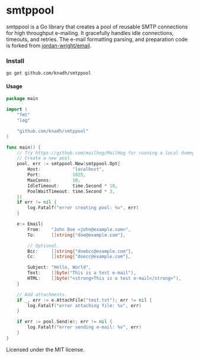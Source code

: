 smtppool
========

smtppool is a Go library that creates a pool of reusable SMTP connections for high throughput e-mailing. It gracefully handles idle connections, timeouts, and retries. The e-mail formatting parsing, and preparation code is forked from [jordan-wright/email](https://github.com/jordan-wright/email).


### Install
```go get github.com/knadh/smtppool```


#### Usage
```go
package main

import (
	"fmt"
	"log"

	"github.com/knadh/smtppool"
)

func main() {
	// Try https://github.com/mailhog/MailHog for running a local dummy SMTP server.
	// Create a new pool.
	pool, err := smtppool.New(smtppool.Opt{
		Host:            "localhost",
		Port:            1025,
		MaxConns:        10,
		IdleTimeout:     time.Second * 10,
		PoolWaitTimeout: time.Second * 3,
	})
	if err != nil {
		log.Fatalf("error creating pool: %v", err)
	}

	e:= Email{
		From:    "John Doe <john@example.com>",
		To:      []string{"doe@example.com"},

		// Optional.
		Bcc:     []string{"doebcc@example.com"},
		Cc:      []string{"doecc@example.com"},

		Subject: "Hello, World",
		Text:    []byte("This is a test e-mail"),
		HTML:    []byte("<strong>This is a test e-mail</strong>"),
	}

	// Add attachments.
	if _, err := e.AttachFile("test.txt"); err != nil {
		log.Fatalf("error attaching file: %v", err)
	}

	if err := pool.Send(e); err != nil {
		log.Fatalf("error sending e-mail: %v", err)
	}
}
```

Licensed under the MIT license.
